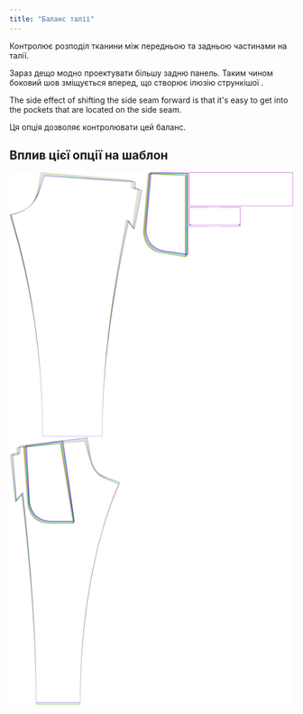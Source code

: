```yaml
---
title: "Баланс талії"
---
```


Контролює розподіл тканини між передньою та задньою частинами на талії.

Зараз дещо модно проектувати більшу задню панель. Таким чином боковий шов зміщується вперед, що створює ілюзію стрункішої .

The side effect of shifting the side seam forward is that it's easy to get into the pockets that are located on the side seam.

Ця опція дозволяє контролювати цей баланс.

## Вплив цієї опції на шаблон

![На цьому зображенні показано вплив цієї опції шляхом накладання декількох варіантів, які мають різне значення для цієї опції](paco_waistbalance_sample.svg "Вплив цієї опції на шаблон")
